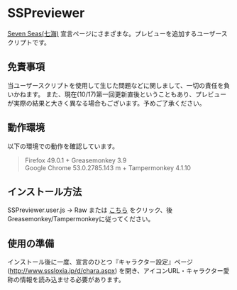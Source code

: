 # SSPreviewer
[Seven Seas(七海)](http://www.sssloxia.jp/index.html) 宣言ページにさまざまな。プレビューを追加するユーザースクリプトです。

## 免責事項
当ユーザースクリプトを使用して生じた問題などに関しまして、一切の責任を負いかねます。
また、現在(10/17)第一回更新直後ということもあり、プレビューが実際の結果と大きく異なる場合もございます。予めご了承ください。

## 動作環境
以下の環境での動作を確認しています。
> Firefox 49.0.1 + Greasemonkey 3.9  
> Google Chrome 53.0.2785.143 m + Tampermonkey 4.1.10  

## インストール方法
SSPreviewer.user.js -> Raw または [こちら](https://github.com/pejuta/SSPreviewer/raw/master/SSPreviewer.user.js) をクリック、後
Greasemonkey/Tampermonkeyに従ってください。


## 使用の準備
インストール後に一度、宣言のひとつ『キャラクター設定』ページ(http://www.sssloxia.jp/d/chara.aspx) を開き、アイコンURL・キャラクター愛称の情報を読み込ませる必要があります。
